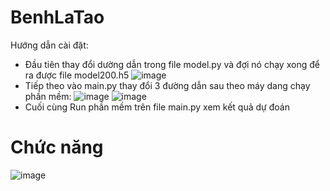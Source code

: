 # BenhLaTao
Hướng dẫn cài đặt:
- Đầu tiên thay đổi dường dẫn trong file model.py và đợi nó chạy xong để ra được file model200.h5
![image](https://github.com/thongthai2211/BenhLaTao/assets/86780616/189736cb-74da-4212-afca-b0a574b4b595)
- Tiếp theo vào main.py thay đổi 3 đường dẫn sau theo máy dang chạy phần mềm:
![image](https://github.com/thongthai2211/BenhLaTao/assets/86780616/d042019c-48dd-4f31-b546-aa0021590575)
![image](https://github.com/thongthai2211/BenhLaTao/assets/86780616/f769b949-6626-4bda-aa49-556826a25bd1)
- Cuối cùng Run phần mềm trên file main.py xem kết quả dự đoán

# Chức năng

![image](https://github.com/thongthai2211/BenhLaTao/assets/86780616/69dffb87-8a9a-48ee-8198-3b7bc80efce6)
